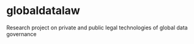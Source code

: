 # globaldatalaw
Research project on private and public legal technologies of global data governance
